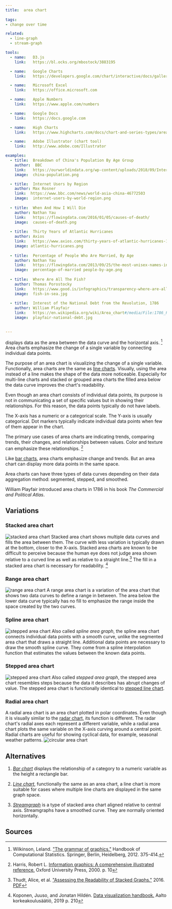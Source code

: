 ```yaml
---
title:  area chart
  
tags:
- change over time

related:
  - line-graph
  - stream-graph

tools:
  - name:   D3.js
    link:   https://bl.ocks.org/mbostock/3883195

  - name:   Google Charts
    link:   https://developers.google.com/chart/interactive/docs/gallery/areachart

  - name:   Microsoft Excel
    link:   https://office.microsoft.com

  - name:   Apple Numbers
    link:   https://www.apple.com/numbers

  - name:   Google Docs
    link:   https://docs.google.com

  - name:   High Charts
    link:   https://www.highcharts.com/docs/chart-and-series-types/area-chart

  - name:   Adobe Illustrator (chart tool)
    link:   http://www.adobe.com/Illustrator

examples:
  - title:  Breakdown of China's Population By Age Group
    author:  BBC
    link:   https://ourworldindata.org/wp-content/uploads/2018/09/Internet-users-by-world-region.png
    image:  china-population.png

  - title:  Internet Users by Region
    author: Max Rosner
    link:  https://www.bbc.com/news/world-asia-china-46772503
    image:  internet-users-by-world-region.png
    
  - title:  When And How I Will Die
    author: Nathan Yau
    link:   https://flowingdata.com/2016/01/05/causes-of-death/
    image:  causes-of-death.png
    
  - title:  Thirty Years of Atlantic Hurricanes
    author: Axios
    link:   https://www.axios.com/thirty-years-of-atlantic-hurricanes-1513305322-8b3c056a-ff13-49dc-a95d-961481119907.html
    image: atlantic-hurricanes.png
    
  - title:  Percentage of People Who Are Married, By Age
    author: Nathan Yau
    link:   https://flowingdata.com/2013/09/25/the-most-unisex-names-in-us-history/
    image:  percentage-of-married people-by-age.png
  
  - title:  Where Are All The Fish?
    author: Thomas Porostocky
    link:   https://www.good.is/infographics/transparency-where-are-all-the-fish#open
    image:  fish-in-sea.jpg
    
  - title:  Interest of the National Debt from the Revolution, 1786
    author: William Playfair
    link:   https://en.wikipedia.org/wiki/Area_chart#/media/File:1786_Playfair_-_25_Interest_of_the_national_Debt_from_the_Revolution.jpg
    image:  playfair-national-debt.jpg
    

---
```


displays data as the area between the data curve and the horizontal axis. [^wilkinson] Area charts emphasize the change of a single variable by connecting individual data points. 


<!--more-->
The purpose of an area chart is visualizing the change of a single variable. Functionally, area charts are the same as [line charts](/line-chart). Visually, using the area instead of a line makes the shape of the data more noticeable. Especially for multi-line charts and stacked or grouped area charts the filled area below the data curve improves the chart's readability. 

Even though an area chart consists of individual data points, its purpose is not in communicating a set of specific values but in showing their relationships. For this reason, the data points typically do not have labels.

The X-axis has a numeric or a categorical scale. The Y-axis is usually categorical. Dot markers typically indicate individual data points when few of them appear in the chart.

The primary use cases of area charts are indicating trends, comparing trends, their changes, and relationships between values. Color and texture can emphasize these relationships. [^harris]

Like [bar charts](/bar-chart), area charts emphasize change and trends. But an area chart can display more data points in the same space. 

Area charts can have three types of data curves depending on their data aggregation method: segmented, stepped, and smoothed.

William Playfair introduced area charts in 1786 in his book *The Commercial and Political Atlas*.

## Variations

### Stacked area chart
<img src="stacked-area-chart.svg" alt="stacked area chart" class="f-right-half" />  Stacked area chart shows multiple data curves and fills the area between them. The curve with less variation is typically drawn at the bottom, closer to the X-axis. Stacked area charts are known to be difficult to perceive because the human eye does not judge area shown relative to a curved line as well as relative to a straight line.[^thud] The fill in a stacked area chart is necessary for readability. [^koponen]

### Range area chart
<img src="range-area-chart.svg" alt="range area chart" class="f-right-half" />  A range area chart is a variation of the area chart that shows two data curves to define a range in between. The area below the lower data curve typically has no fill to emphasize the range inside the space created by the two curves.

### Spline area chart
<img src="spline-area-chart.svg" alt="stepped area chart" class="f-right-half" />  Also called *spline area graph*, the spline area chart connects individual data points with a smooth curve, unlike the segmented area chart that draws a straight line.  Additional data points are necessary to draw the smooth spline curve.  They come from a spline interpolation function that estimates the values between the known data points.

### Stepped area chart
<img src="stepped-area-chart.svg" alt="stepped area chart" class="f-right-half" /> Also called *stepped area graph*, the stepped area chart resembles steps because the data it describes has abrupt changes of value. The stepped area chart is functionally identical to [stepped line chart](/line-chart).

### Radial area chart
A radial area chart is an area chart plotted in polar coordinates. Even though it is visually similar to the [radar chart](/radar-chart), its function is different. The radar chart's radial axes each represent a different variable, while a radial area chart plots the same variable on the X-axis curving around a central point.  Radial charts are useful for showing cyclical data, for example, seasonal weather patterns. <img src="circular-area-chart.svg" alt="circular area chart" class="f-full" /> 


## Alternatives

1. [*Bar chart*](/line-chart) displays the relationship of a category to a numeric variable as the height a rectangle bar.

2. [*Line chart*](/line-chart), functionally the same as an area chart, a line chart is more suitable for cases where multiple line charts are displayed in the same graph space.

3. [*Streamgraph*](/stream-graph) is a type of stacked area chart aligned relative to central axis. Streamgraphs have a smoothed curve. They are normally oriented horizontally.

## Sources

[^wilkinson]:  Wilkinson, Leland. ["The grammar of graphics."](https://books.google.com/books?id=ZiwLCAAAQBAJ) Handbook of Computational Statistics. Springer, Berlin, Heidelberg, 2012. 375-414.
[^harris]: Harris, Robert L. [Information graphics: A comprehensive illustrated reference.](https://books.google.com/books?hl=en&lr=&id=qusmDAAAQBAJ) Oxford University Press, 2000. p. 10
[^thud]: Thudt, Alice, et al. ["Assessing the Readability of Stacked Graphs."](https://dx.doi.org/10.20380/GI2016.21) 2016. [PDF](https://hal.inria.fr/hal-01587962/document)
[^koponen]: Koponen, Juuso, and Jonatan Hildén. [Data visualization handbook.](https://shop.aalto.fi/p/971-data-visualization-handbook/) Aalto korkeakoulusäätiö, 2019 p. 210 
